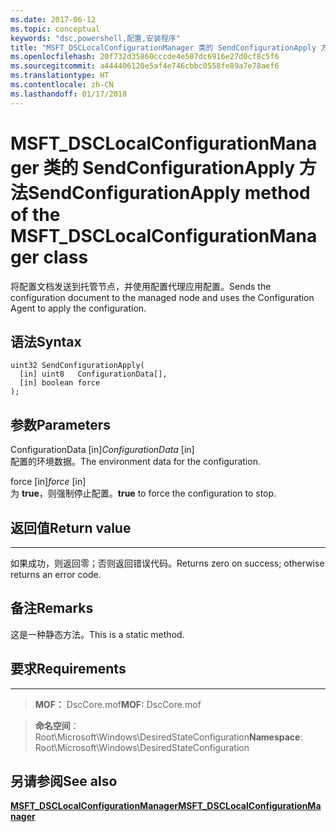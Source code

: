 ```yaml
---
ms.date: 2017-06-12
ms.topic: conceptual
keywords: "dsc,powershell,配置,安装程序"
title: "MSFT_DSCLocalConfigurationManager 类的 SendConfigurationApply 方法"
ms.openlocfilehash: 20f732d35860cccde4e507dc6916e27d0cf8c5f6
ms.sourcegitcommit: a444406120e5af4e746cbbc0558fe89a7e78aef6
ms.translationtype: HT
ms.contentlocale: zh-CN
ms.lasthandoff: 01/17/2018
---
```

# <a name="sendconfigurationapply-method-of-the-msftdsclocalconfigurationmanager-class"></a><span data-ttu-id="de8c5-103">MSFT_DSCLocalConfigurationManager 类的 SendConfigurationApply 方法</span><span class="sxs-lookup"><span data-stu-id="de8c5-103">SendConfigurationApply method of the MSFT_DSCLocalConfigurationManager class</span></span>

<span data-ttu-id="de8c5-104">将配置文档发送到托管节点，并使用配置代理应用配置。</span><span class="sxs-lookup"><span data-stu-id="de8c5-104">Sends the configuration document to the managed node and uses the Configuration Agent to apply the configuration.</span></span>

<a name="syntax"></a><span data-ttu-id="de8c5-105">语法</span><span class="sxs-lookup"><span data-stu-id="de8c5-105">Syntax</span></span>
------

```mof
uint32 SendConfigurationApply(
  [in] uint8   ConfigurationData[],
  [in] boolean force
);
```

<a name="parameters"></a><span data-ttu-id="de8c5-106">参数</span><span class="sxs-lookup"><span data-stu-id="de8c5-106">Parameters</span></span>
----------

<span data-ttu-id="de8c5-107">ConfigurationData \[in\]</span><span class="sxs-lookup"><span data-stu-id="de8c5-107">*ConfigurationData* \[in\]</span></span>  
<span data-ttu-id="de8c5-108">配置的环境数据。</span><span class="sxs-lookup"><span data-stu-id="de8c5-108">The environment data for the configuration.</span></span>

<span data-ttu-id="de8c5-109">force \[in\]</span><span class="sxs-lookup"><span data-stu-id="de8c5-109">*force* \[in\]</span></span>  
<span data-ttu-id="de8c5-110">为 **true**，则强制停止配置。</span><span class="sxs-lookup"><span data-stu-id="de8c5-110">**true** to force the configuration to stop.</span></span>

## <a name="return-value"></a><span data-ttu-id="de8c5-111">返回值</span><span class="sxs-lookup"><span data-stu-id="de8c5-111">Return value</span></span>
------------

<span data-ttu-id="de8c5-112">如果成功，则返回零；否则返回错误代码。</span><span class="sxs-lookup"><span data-stu-id="de8c5-112">Returns zero on success; otherwise returns an error code.</span></span>

## <a name="remarks"></a><span data-ttu-id="de8c5-113">备注</span><span class="sxs-lookup"><span data-stu-id="de8c5-113">Remarks</span></span>

<span data-ttu-id="de8c5-114">这是一种静态方法。</span><span class="sxs-lookup"><span data-stu-id="de8c5-114">This is a static method.</span></span>

## <a name="requirements"></a><span data-ttu-id="de8c5-115">要求</span><span class="sxs-lookup"><span data-stu-id="de8c5-115">Requirements</span></span>
------------
><span data-ttu-id="de8c5-116">**MOF：** DscCore.mof</span><span class="sxs-lookup"><span data-stu-id="de8c5-116">**MOF:** DscCore.mof</span></span>

><span data-ttu-id="de8c5-117">**命名空间**：Root\Microsoft\Windows\DesiredStateConfiguration</span><span class="sxs-lookup"><span data-stu-id="de8c5-117">**Namespace**: Root\Microsoft\Windows\DesiredStateConfiguration</span></span>


## <a name="see-also"></a><span data-ttu-id="de8c5-118">另请参阅</span><span class="sxs-lookup"><span data-stu-id="de8c5-118">See also</span></span>


[<span data-ttu-id="de8c5-119">**MSFT_DSCLocalConfigurationManager**</span><span class="sxs-lookup"><span data-stu-id="de8c5-119">**MSFT_DSCLocalConfigurationManager**</span></span>](msft-dsclocalconfigurationmanager.md)


 

 




